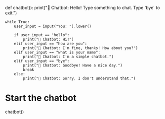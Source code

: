 def chatbot():
    print("🤖 Chatbot: Hello! Type something to chat. Type 'bye' to exit.")

    while True:
        user_input = input("You: ").lower()

        if user_input == "hello":
            print("🤖 Chatbot: Hi!")
        elif user_input == "how are you":
            print("🤖 Chatbot: I'm fine, thanks! How about you?")
        elif user_input == "what is your name":
            print("🤖 Chatbot: I'm a simple chatbot.")
        elif user_input == "bye":
            print("🤖 Chatbot: Goodbye! Have a nice day.")
            break
        else:
            print("🤖 Chatbot: Sorry, I don't understand that.")

# Start the chatbot
chatbot()
